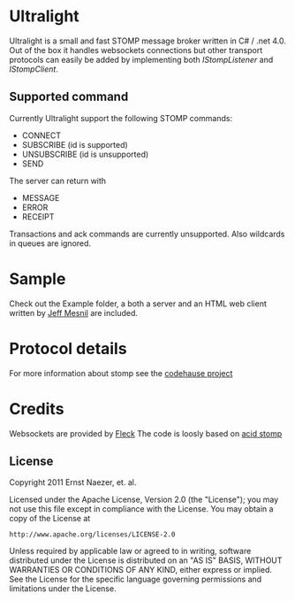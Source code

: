 Ultralight
==========

Ultralight is a small and fast STOMP message broker written in C# / .net 4.0. Out of the box it handles websockets connections 
but other transport protocols can easily be added by implementing both *IStompListener* and *IStompClient*.

Supported command
-----------------

Currently Ultralight support the following STOMP commands:

* CONNECT
* SUBSCRIBE		(id is supported)
* UNSUBSCRIBE	(id is unsupported)
* SEND

The server can return with

* MESSAGE
* ERROR
* RECEIPT

Transactions and ack commands are currently unsupported. Also wildcards in queues are ignored.

Sample
======
Check out the Example folder, a both a server and an HTML web client written by [Jeff Mesnil](https://github.com/jmesnil/stomp-websocket) are included.


Protocol details
================
For more information about stomp see the [codehause project](http://stomp.codehaus.org/Protocol)

Credits
================

Websockets are provided by [Fleck](https://github.com/statianzo/Fleck)
The code is loosly based on [acid stomp](https://github.com/danielbenzvi/acidstomp)

License
-------
Copyright 2011 Ernst Naezer, et. al.
 
Licensed under the Apache License, Version 2.0 (the "License"); you may not use 
this file except in compliance with the License. You may obtain a copy of the 
License at 

    http://www.apache.org/licenses/LICENSE-2.0 

Unless required by applicable law or agreed to in writing, software distributed 
under the License is distributed on an "AS IS" BASIS, WITHOUT WARRANTIES OR 
CONDITIONS OF ANY KIND, either express or implied. See the License for the 
specific language governing permissions and limitations under the License.


